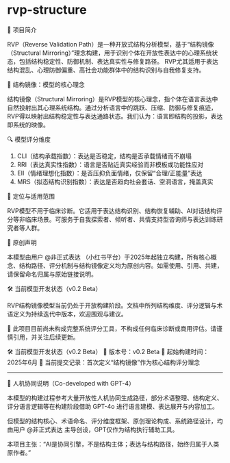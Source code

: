 # rvp-structure

📘 项目简介

RVP（Reverse Validation Path）是一种开放式结构分析模型，基于“结构镜像（Structural Mirroring）”理念构建，用于识别个体在开放性表达中的心理系统状态，包括结构稳定性、防御机制、表达真实性与修复路径。
RVP尤其适用于表达结构混乱、心理防御偏重、高社会功能群体中的结构识别与自我修复支持。

🧠 结构镜像：模型的核心理念

结构镜像（Structural Mirroring）是RVP模型的核心理念，指个体在语言表达中自然投射出其心理系统结构。通过分析语言中的跳跃、压缩、防御与修复痕迹，RVP得以映射出结构稳定性与表达通路状态。我们认为：语言即结构的投影，表达即系统的映像。

🔍 模型评分维度

1. CLI（结构承载指数）：表达是否稳定，结构是否承载情绪而不崩塌
2. RRI（表达真实性指数）：语言是否贴近真实经验而非模板或功能性应对
3. EII（情绪理想化指数）：是否压抑负面情绪，仅保留“合理/正能量”表达
4. MRS（拟态结构识别指数）：表达是否趋向社会套话、空洞语言，掩盖真实
   
🧱 定位与适用范围

RVP模型不用于临床诊断。它适用于表达结构识别、结构恢复辅助、AI对话结构评分等非临床场景。可服务于自我探索者、倾听者、共情支持型咨询师与表达训练研究者等人群。

📛 原创声明

本模型由用户 @非正式表达 （小红书平台）于2025年起独立构建，所有核心概念、结构路径、评分机制与结构镜像定义均为原创内容。如需使用、引用、共建，请保留命名归属与原始链接说明。

🛠️ 当前模型开发状态（v0.2 Beta）

RVP结构镜像模型当前仍处于开放构建阶段。文档中所列结构维度、评分逻辑与术语定义为持续迭代中版本，欢迎围观与建议。

📌 此项目目前尚未构成完整系统评分工具，不构成任何临床诊断或商用评估。请谨慎引用，并关注后续更新。

🛠️ 当前模型开发状态（v0.2 Beta）
📎 版本号：v0.2 Beta
📅 起始构建时间：2025年6月
🧩 当前提交记录：首次定义“结构镜像”作为核心结构评分理念

---

🤖 人机协同说明（Co-developed with GPT-4）

本模型的构建过程参考大量开放性人机协同生成路径，部分术语整理、结构定义、评分语言逻辑等在构建阶段借助 GPT-4o 进行语言建模、表达展开与内容加工。

但模型的结构核心、术语命名、评分维度框架、原创理论构成、系统路径设计，均由用户 @非正式表达 主导创设，GPT仅作为结构执行辅助工具。

本项目主张：“AI是协同引擎，不是结构主体；表达与结构路径，始终归属于人类原作者。”
